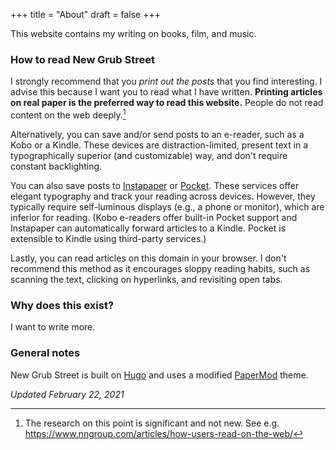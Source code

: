 +++
title = "About"
draft = false
+++

This website contains my writing on books, film, and music.

### How to read New Grub Street

I strongly recommend that you *print out the posts* that you find interesting. I advise this because I want you to read what I have written. **Printing articles on real paper is the preferred way to read this website.** People do not read content on the web deeply.[^1]

Alternatively, you can save and/or send posts to an e-reader, such as a Kobo or a Kindle. These devices are distraction-limited, present text in a typographically superior (and customizable) way, and don't require constant backlighting.

You can also save posts to [Instapaper][instapaper] or [Pocket][pocket]. These services offer elegant typography and track your reading across devices. However, they typically require self-luminous displays (e.g., a phone or monitor), which are inferior for reading. (Kobo e-readers offer built-in Pocket support and Instapaper can automatically forward articles to a Kindle. Pocket is extensible to Kindle using third-party services.)

Lastly, you can read articles on this domain in your browser. I don't recommend this method as it encourages sloppy reading habits, such as scanning the text, clicking on hyperlinks, and revisiting open tabs.

### Why does this exist?

I want to write more.

<!--### Contact


-->
### General notes

<!--I do not use a standardized system of citation. It is important to show your work and most stylebooks are arcane, encourage Instead, I focus on clarity, avoid abbreviations, and try to provide links to the material directly.-->

New Grub Street is built on [Hugo][hugo link] and uses a modified [PaperMod][papermod link] theme.

*Updated February 22, 2021*

[^1]: The research on this point is significant and not new. See e.g. https://www.nngroup.com/articles/how-users-read-on-the-web/

[papermod link]: https://git.io/hugopapermod
[hugo link]: https://gohugo.io/
[instapaper]: https://www.instapaper.com
[pocket]: https://getpocket.com/
